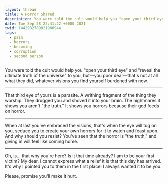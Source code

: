 ```yaml
---
layout: thread
title: A Horror Shared
description: You were told the cult would help you "open your third eye" and "reveal the u...
date: Tue Sep 28 22:41:22 +0000 2021
twid: 1442982789821906944
tags:
  - pain
  - horrors
  - becoming
  - corruption
  - second person
---
```

<article class="thread">
<section class="tweet">
<p>You were told the cult would help you "open your third eye" and "reveal the ultimate truth of the universe" to you, but—you poor dear—that's not at all what they did, whatever visions you find yourself burdened with now.</p>
</section>
<hr class="tweet_sep">
<section class="tweet">
<p>That third eye of yours is a parasite. A writhing fragment of the thing they worship. They drugged you and shoved it into your brain. The nightmares it shows you aren't "the truth." It shows you horrors because their god feeds on horror.</p>
</section>
<hr class="tweet_sep">
<section class="tweet">
<p>When at last you've embraced the visions, that's when the eye will tug on you, seduce you to create your own horrors for it to watch and feast upon. And why should you resist? You've seen that the horror is "the truth," and giving in will feel like coming home.</p>
</section>
<hr class="tweet_sep">
<section class="tweet">
<p>Oh, is... that why you're here? Is it that time already? I am to be your first victim? My dear, I cannot express what a relief it is that this day has arrived. It's why I pointed you to them in the first place! I always wanted it to be you.</p>
<p>Please, promise you'll make it hurt.</p>
</section>
</article>
